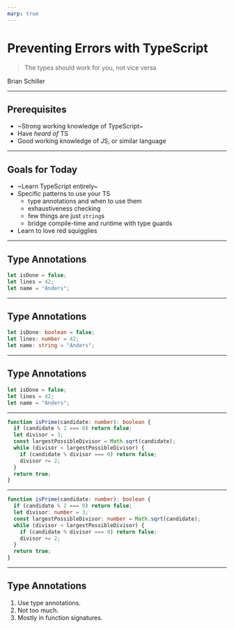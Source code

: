 ```yaml
---
marp: true
---
```


# Preventing Errors with TypeScript

> The types should work for you, not vice versa

Brian Schiller

---

## Prerequisites

* ~Strong working knowledge of TypeScript~
* Have _heard of_ TS
* Good working knowledge of JS, or similar language

---

## Goals for Today

* ~Learn TypeScript entirely~
* Specific patterns to use your TS
  - type annotations and when to use them
  - exhaustiveness checking
  - few things are just `string`s
  - bridge compile-time and runtime with type guards
* Learn to love red squigglies

---

## Type Annotations

```js
let isDone = false;
let lines = 42;
let name = "Anders";
```

---

## Type Annotations

```ts
let isDone: boolean = false;
let lines: number = 42;
let name: string = "Anders";
```

---

## Type Annotations

```ts
let isDone = false;
let lines = 42;
let name = "Anders";
```

---

```ts
function isPrime(candidate: number): boolean {
  if (candidate % 2 === 0) return false;
  let divisor = 3;
  const largestPossibleDivisor = Math.sqrt(candidate);
  while (divisor < largestPossibleDivisor) {
    if (candidate % divisor === 0) return false;
    divisor += 2;
  }
  return true;
}
```

---

```ts
function isPrime(candidate: number): boolean {
  if (candidate % 2 === 0) return false;
  let divisor: number = 3;
  const largestPossibleDivisor: number = Math.sqrt(candidate);
  while (divisor < largestPossibleDivisor) {
    if (candidate % divisor === 0) return false;
    divisor += 2;
  }
  return true;
}
```

---

## Type Annotations

1. Use type annotations.
2. Not too much.
3. Mostly in function signatures.
